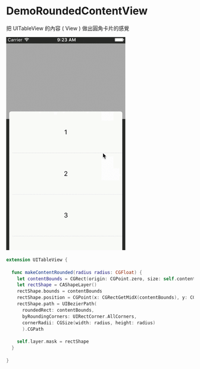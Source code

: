# DemoRoundedContentView
把 UITableView 的內容 ( View ) 做出圓角卡片的感覺

![Alt Text](https://github.com/ayo1103/DemoRoundedContentView/raw/master/demo_rounded_content.gif)


```swift
extension UITableView {

  func makeContentRounded(radius radius: CGFloat) {
    let contentBounds = CGRect(origin: CGPoint.zero, size: self.contentSize)
    let rectShape = CAShapeLayer()
    rectShape.bounds = contentBounds
    rectShape.position = CGPoint(x: CGRectGetMidX(contentBounds), y: CGRectGetMidY(contentBounds))
    rectShape.path = UIBezierPath(
      roundedRect: contentBounds,
      byRoundingCorners: UIRectCorner.AllCorners,
      cornerRadii: CGSize(width: radius, height: radius)
      ).CGPath

    self.layer.mask = rectShape
  }

}
```
